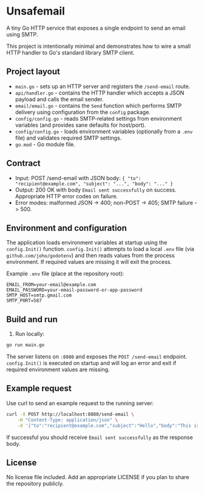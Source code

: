 # Unsafemail

A tiny Go HTTP service that exposes a single endpoint to send an email using SMTP.

This project is intentionally minimal and demonstrates how to wire a small HTTP handler to Go's standard library SMTP client.

## Project layout

- `main.go` - sets up an HTTP server and registers the `/send-email` route.
- `api/handler.go` - contains the HTTP handler which accepts a JSON payload and calls the email sender.
- `email/email.go` - contains the `Send` function which performs SMTP delivery using configuration from the `config` package.
- `config/config.go` - reads SMTP-related settings from environment variables (and provides sane defaults for host/port).
- `config/config.go` - loads environment variables (optionally from a `.env` file) and validates required SMTP settings.
- `go.mod` - Go module file.

## Contract

- Input: POST /send-email with JSON body: `{ "to": "recipient@example.com", "subject": "...", "body": "..." }`
- Output: 200 OK with body `Email sent successfully` on success. Appropriate HTTP error codes on failure.
- Error modes: malformed JSON -> 400; non-POST -> 405; SMTP failure -> 500.

## Environment and configuration

The application loads environment variables at startup using the `config.Init()` function. `config.Init()` attempts to load a local `.env` file (via `github.com/joho/godotenv`) and then reads values from the process environment. If required values are missing it will exit the process.

Example `.env` file (place at the repository root):

```text
EMAIL_FROM=your-email@example.com
EMAIL_PASSWORD=your-email-password-or-app-password
SMTP_HOST=smtp.gmail.com
SMTP_PORT=587
```

## Build and run

1. Run locally:

```bash
go run main.go
```

The server listens on `:8080` and exposes the `POST /send-email` endpoint. `config.Init()` is executed on startup and will log an error and exit if required environment values are missing.

## Example request

Use curl to send an example request to the running server:

```bash
curl -X POST http://localhost:8080/send-email \
	-H "Content-Type: application/json" \
	-d '{"to":"recipient@example.com","subject":"Hello","body":"This is a test."}'
```

If successful you should receive `Email sent successfully` as the response body.


## License

No license file included. Add an appropriate LICENSE if you plan to share the repository publicly.
